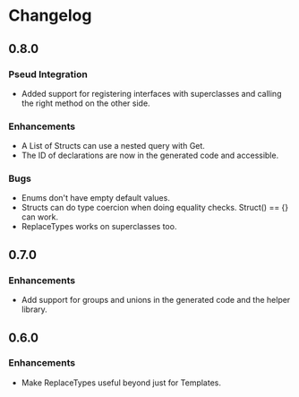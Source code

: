 # Changelog

## 0.8.0

### Pseud Integration

* Added support for registering interfaces with superclasses and calling the
  right method on the other side.

### Enhancements

* A List of Structs can use a nested query with Get.
* The ID of declarations are now in the generated code and accessible.

### Bugs

* Enums don't have empty default values.
* Structs can do type coercion when doing equality checks. Struct() == {} can
  work.
* ReplaceTypes works on superclasses too.

## 0.7.0

### Enhancements

* Add support for groups and unions in the generated code and the helper library.

## 0.6.0

### Enhancements

* Make ReplaceTypes useful beyond just for Templates.

